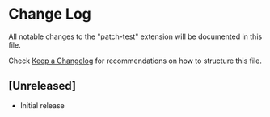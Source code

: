 # Change Log

All notable changes to the "patch-test" extension will be documented in this file.

Check [Keep a Changelog](http://keepachangelog.com/) for recommendations on how to structure this file.

## [Unreleased]

- Initial release